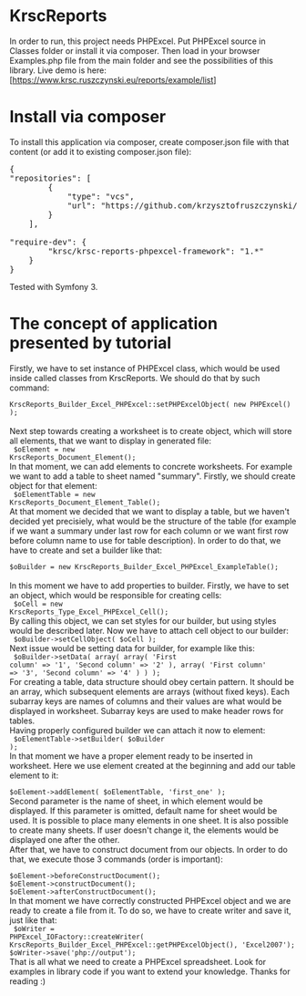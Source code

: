 KrscReports
===========
In order to run, this project needs PHPExcel. Put PHPExcel source in Classes folder or install it via composer. Then load in your browser Examples.php file from the main folder and see the possibilities of this library. Live demo is here: [https://www.krsc.ruszczynski.eu/reports/example/list]

Install via composer
===========
To install this application via composer, create composer.json file with that content (or add it to existing composer.json file):
<pre>
{
"repositories": [
        {
            "type": "vcs",
            "url": "https://github.com/krzysztofruszczynski/Krsc-Reports-PHPExcel-Framework"
        }
    ],

"require-dev": {
        "krsc/krsc-reports-phpexcel-framework": "1.*"
    }
}
</pre>
Tested with Symfony 3.<br/>

The concept of application presented by tutorial
===========

Firstly, we have to set instance of PHPExcel class, which would be used inside called classes from KrscReports. We should do that by such command:<br/>
<code lang='php'>
  KrscReports_Builder_Excel_PHPExcel::setPHPExcelObject( new PHPExcel() );
</code>
<br/>Next step towards creating a worksheet is to create object, which will store all elements, that we want to display in generated file:<br/>
<code lang='php'>
  $oElement = new KrscReports_Document_Element();
</code>
<br/>In that moment, we can add elements to concrete worksheets. For example we want to add a table to sheet named "summary". Firstly, we should create object for that element:<br/>
<code lang='php'>
  $oElementTable = new KrscReports_Document_Element_Table();
</code>
<br/>At that moment we decided that we want to display a table, but we haven't decided yet precisiely, what would be the structure of the table (for example if we want a summary under last row for each column or we want first row before column name to use for table description). In order to do that, we have to create and set a builder like that:<br/>
<code lang='php'>
  $oBuilder = new KrscReports_Builder_Excel_PHPExcel_ExampleTable();
</code>
<br/>In this moment we have to add properties to builder. Firstly, we have to set an object, which would be responsible for creating cells:<br/>
<code lang='php'>
  $oCell = new KrscReports_Type_Excel_PHPExcel_Cell();
</code>
<br/>By calling this object, we can set styles for our builder, but using styles would be described later. Now we have to attach cell object to our builder:<br/>
<code lang='php'>
  $oBuilder->setCellObject( $oCell );
</code>
<br/>Next issue would be setting data for builder, for example like this:<br/>
<code lang='php'>
  $oBuilder->setData( array( array( 'First column' => '1', 'Second column' => '2' ),
                      array( 'First column' => '3', 'Second column' => '4' ) ) );
</code>
<br/>For creating a table, data structure should obey certain pattern. It should be an array, which subsequent elements are arrays (without fixed keys). Each subarray keys are names of columns and their values are what would be displayed in worksheet. Subarray keys are used to make header rows for tables.<br/>
Having properly configured builder we can attach it now to element:<br/>
<code lang='php'>
  $oElementTable->setBuilder( $oBuilder );
</code>
<br/>In that moment we have a proper element ready to be inserted in worksheet. Here we use element created at the beginning and add our table element to it:<br/>
<code lang='php'>
  $oElement->addElement( $oElementTable, 'first_one' );
</code>
<br/>Second parameter is the name of sheet, in which element would be displayed. If this parameter is omitted, default name for sheet would be used. It is possible to place many elements in one sheet. It is also possible to create many sheets. If user doesn't change it, the elements would be displayed one after the other.<br/>
After that, we have to construct document from our objects. In order to do that, we execute those 3 commands (order is important):<br/>
<code lang='php'>
  $oElement->beforeConstructDocument();
$oElement->constructDocument();
$oElement->afterConstructDocument();
</code>
<br/>In that moment we have correctly constructed PHPExcel object and we are ready to create a file from it. To do so, we have to create writer and save it, just like that:<br/>
<code lang='php'>
  $oWriter = PHPExcel_IOFactory::createWriter( KrscReports_Builder_Excel_PHPExcel::getPHPExcelObject(), 'Excel2007');
$oWriter->save('php://output');
</code>
<br/>That is all what we need to create a PHPExcel spreadsheet. Look for examples in library code if you want to extend your knowledge. Thanks for reading :)



